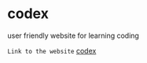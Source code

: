 # codex
user friendly website for learning coding 

```Link to the website```
[codex](shettylithesh.github.io/codex.github.io)
